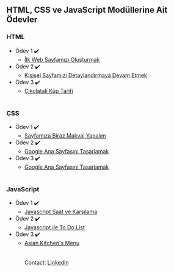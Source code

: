 ## HTML, CSS ve JavaScript Modüllerine Ait Ödevler

### HTML

  - Ödev 1 :heavy_check_mark:
    - [İlk Web Sayfamızı Oluşturmak](https://github.com/mehtapugur/kodluyoruzilkrepo/blob/main/Frontend%20Patikas%C4%B1/html/odev1/index.html)
  - Ödev 2 :heavy_check_mark:
    - [Kişisel Sayfamızı Detaylandırmaya Devam Etmek](https://github.com/mehtapugur/kodluyoruzilkrepo/tree/main/Frontend%20Patikas%C4%B1/html/odev2)
  - Ödev 3 :heavy_check_mark:
    - [Çikolatalı Küp Tarifi](https://github.com/mehtapugur/kodluyoruzilkrepo/blob/main/Frontend%20Patikas%C4%B1/html/odev3/index.html)
<br><br>  
### CSS

  - Ödev 1 :heavy_check_mark:
    - [Sayfamıza Biraz Makyaj Yapalım](https://github.com/mehtapugur/kodluyoruzilkrepo/tree/main/Frontend%20Patikas%C4%B1/css/odev1)
  - Ödev 2 :heavy_check_mark:
    - [Google Ana Sayfasını Tasarlamak](https://github.com/mehtapugur/kodluyoruzilkrepo/tree/main/Frontend%20Patikas%C4%B1/css/odev2)
  - Ödev 3 :heavy_check_mark:
    - [Google Ana Sayfasını Tasarlamak](https://github.com/mehtapugur/kodluyoruzilkrepo/blob/main/Frontend%20Patikas%C4%B1/css/odev3/index.html)
<br><br>    
### JavaScript

  - Ödev 1 :heavy_check_mark:
    - [Javascript Saat ve Karşılama](https://github.com/mehtapugur/kodluyoruzilkrepo/tree/main/Frontend%20Patikas%C4%B1/javascript/odev1)
  - Ödev 2 :heavy_check_mark:
    - [Javascript ile To Do List](https://github.com/mehtapugur/kodluyoruzilkrepo/tree/main/Frontend%20Patikas%C4%B1/javascript/odev2)
  - Ödev 3 :heavy_check_mark:
    - [Asian Kitchen's Menu](https://github.com/mehtapugur/kodluyoruzilkrepo/tree/main/Frontend%20Patikas%C4%B1/javascript/odev3)
<br><br>    
Contact: [LinkedIn](https://www.linkedin.com/in/mehtapugur)
